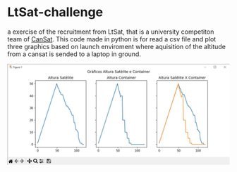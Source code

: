 # LtSat-challenge
a exercise of the recruitment from LtSat, that is a university competiton team of [CanSat](https://cansatcompetition.com/). This code made in python is for read a csv file and plot three graphics based on launch enviroment where aquisition of the altitude from a cansat is sended to a laptop in ground.

![Graphics](graphics.JPG)

